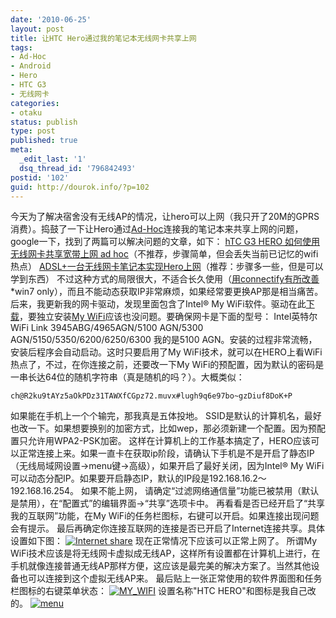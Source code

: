 ```yaml
---
date: '2010-06-25'
layout: post
title: 让HTC Hero通过我的笔记本无线网卡共享上网
tags:
- Ad-Hoc
- Android
- Hero
- HTC G3
- 无线网卡
categories:
- otaku
status: publish
type: post
published: true
meta:
  _edit_last: '1'
  dsq_thread_id: '796842493'
postid: '102'
guid: http://dourok.info/?p=102
---
```

今天为了解决宿舍没有无线AP的情况，让hero可以上网（我只开了20M的GPRS消费）。捣鼓了一下让Hero通过[Ad-Hoc](http://en.wikipedia.org/wiki/Ad_hoc)连接我的笔记本来共享上网的问题，google一下，找到了两篇可以解决问题的文章，如下：
[hTC G3 HERO 如何使用无线网卡共享宽带上网 ad
hoc](http://blog.sina.com.cn/s/blog_617b01db0100foqh.html)（不推荐，步骤简单，但会丢失当前已记忆的wifi热点）
[ADSL+一台无线网卡笔记本实现Hero上网](http://sean.huanglijiang.com/article.asp?id=217)（推荐：步骤多一些，但是可以学到东西）
不过这种方式的局限很大，不适合长久使用（[用connectify有所改善](http://www.haoxiaoru.info/archives/25)\*win7
only），而且不能动态获取IP非常麻烦，如果经常要更换AP那是相当痛苦。后来，我更新我的网卡驱动，发现里面包含了Intel®
My
WiFi软件。驱动在此[下载](http://drivers.mydrivers.com/drivers/368-147322-Intel-WiFi-Link-3945ABG-4965AGN-5100-AGN/)，要独立安装[My
WiFi](http://www.google.com.hk/search?hl=zh-CN&source=hp&q=%E8%8B%B1%E7%89%B9%E5%B0%94+My+wifi&aq=f&aqi=&aql=&oq=&gs_rfai=)应该也没问题。要确保网卡是下面的型号：
Intel英特尔WiFi Link 3945ABG/4965AGN/5100 AGN/5300
AGN/5150/5350/6200/6250/6300 我的是5100
AGN。安装的过程非常流畅，安装后程序会自动启动。这时只要启用了My
WiFi技术，就可以在HERO上看WiFi热点了，不过，在你连接之前，还要改一下My
WiFi的预配置，因为默认的密码是一串长达64位的随机字符串（真是随机的吗？）。大概类似：

    ch@R2ku9tAYz5aOkPDz31TAWXfCGpz72.muvx#lugh9q6e97bo~gzDiuf8DoK+P

如果能在手机上一个个输完，那我真是五体投地。
SSID是默认的计算机名，最好也改一下。如果想要换别的加密方式，比如wep，那必须新建一个配置。因为预配置只允许用WPA2-PSK加密。
这样在计算机上的工作基本搞定了，HERO应该可以正常连接上来。如果一直卡在获取ip阶段，请确认下手机是不是开启了静态IP（无线局域网设置-\>menu键-\>高级），如果开启了最好关闭，因为Intel®
My
WiFi可以动态分配IP。如果要开启静态IP，默认的IP段是192.168.16.2～192.168.16.254。
如果不能上网，
请确定“过滤网络通信量”功能已被禁用（默认是禁用），在“配置式”的编辑界面-\>“共享”选项卡中。
再看看是否已经开启了“共享我的互联网”功能，在My
WiFi的任务栏图标，右键可以开启。如果连接出现问题会有提示。
最后再确定你连接互联网的连接是否已开启了Internet连接共享。具体设置如下图：
[![](http://dourok.info/wp-content/uploads/2010/06/Internet-share.jpg "Internet share")](http://dourok.info/wp-content/uploads/2010/06/Internet-share.jpg)
现在正常情况下应该可以正常上网了。 所谓My
WiFi技术应该是将无线网卡虚拟成无线AP，这样所有设置都在计算机上进行，在手机就像连接普通无线AP那样方便，这应该是最完美的解决方案了。当然其他设备也可以连接到这个虚拟无线AP来。
最后贴上一张正常使用的软件界面图和任务栏图标的右键菜单状态：
[![](http://dourok.info/wp-content/uploads/2010/06/MY_WIFI.jpg "MY_WIFI")](http://dourok.info/wp-content/uploads/2010/06/MY_WIFI.jpg)
设置名称"HTC HERO"和图标是我自己改的。
[![](http://dourok.info/wp-content/uploads/2010/06/menu.jpg "menu")](http://dourok.info/wp-content/uploads/2010/06/menu.jpg)
